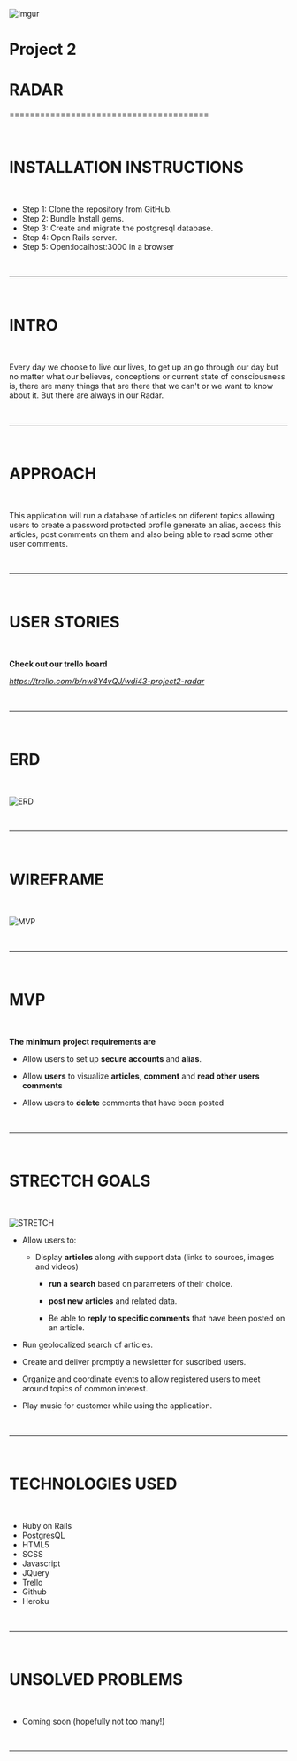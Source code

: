  ![Imgur](http://i.imgur.com/bTzjMVU.png)
 
# Project 2

# RADAR

=======================================

<br>

# INSTALLATION  INSTRUCTIONS

<br>

<ul>
<li>Step 1: Clone the repository from GitHub.</li>
<li> Step 2: Bundle Install gems.</li>
<li> Step 3: Create and migrate the postgresql database.</li>
<li>  Step 4: Open Rails server.</li>
<li>  Step 5: Open:localhost:3000 in a browser</li>
</ul>

<br>
<hr>
<br>

# INTRO

<br>

Every day we choose to live our lives, to get up an go through our day but no matter what our believes, conceptions or current state of consciousness is, there are many things that are there that we can't or we want to know about it. But there are always in our Radar.
  
<br>
<hr>
<br>

# APPROACH

<br>

This application will run a database of articles on diferent topics allowing users to create a password protected profile generate an alias, access this articles, post comments on them and also being able to read some other user comments.

<br>
<hr>
<br>

# USER STORIES

<br>

**Check out our trello board**

 *https://trello.com/b/nw8Y4vQJ/wdi43-project2-radar*
 
<br>
<hr>
<br>

# ERD

<br>

![ERD](http://i.imgur.com/MtXJ1k5.png)

<br>
<hr>
<br>


# WIREFRAME

<br>

![MVP](http://i.imgur.com/o2uGGKZ.jpg)

<br>
<hr>
<br>

# MVP

<br>

**The minimum project requirements are**

  - Allow users to set up **secure accounts** and **alias**.
  
  - Allow **users** to visualize **articles**, **comment** and **read other users comments**  
  
  - Allow users to **delete** comments that have been posted

<br>
<hr>
<br>

# STRECTCH GOALS

<br>

![STRETCH](http://i.imgur.com/jG1l6zr.jpg)


- Allow users to:
  - Display **articles** along with support data (links to sources, images and videos)
	- 	**run a search** based on parameters of their choice.
	
	-  **post new articles** and related data.
	
	-  Be able to **reply to specific comments** that have been posted on an article.
	
-  Run geolocalized search of articles.

- Create and deliver promptly a newsletter for suscribed users.

- Organize and coordinate events to allow registered users to meet around topics of common interest.

- Play music for customer while using the application.

<br>
<hr>
<br>

# TECHNOLOGIES USED

<br>

- Ruby on Rails
- PostgresQL
- HTML5
- SCSS
- Javascript
- JQuery
- Trello
- Github
- Heroku


<br>
<hr>
<br>

# UNSOLVED PROBLEMS

<br>

- Coming soon (hopefully not too many!)

<br>
<hr>
<br>